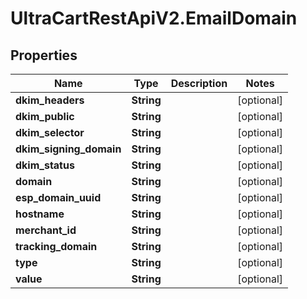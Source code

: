 # UltraCartRestApiV2.EmailDomain

## Properties
Name | Type | Description | Notes
------------ | ------------- | ------------- | -------------
**dkim_headers** | **String** |  | [optional] 
**dkim_public** | **String** |  | [optional] 
**dkim_selector** | **String** |  | [optional] 
**dkim_signing_domain** | **String** |  | [optional] 
**dkim_status** | **String** |  | [optional] 
**domain** | **String** |  | [optional] 
**esp_domain_uuid** | **String** |  | [optional] 
**hostname** | **String** |  | [optional] 
**merchant_id** | **String** |  | [optional] 
**tracking_domain** | **String** |  | [optional] 
**type** | **String** |  | [optional] 
**value** | **String** |  | [optional] 


